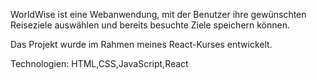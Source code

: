 WorldWise ist eine Webanwendung, mit der Benutzer ihre gewünschten Reiseziele auswählen und bereits besuchte Ziele speichern können.

Das Projekt wurde im Rahmen meines React-Kurses entwickelt.

Technologien: HTML,CSS,JavaScript,React
